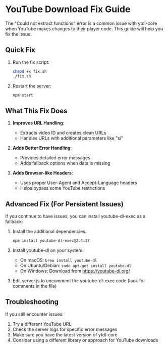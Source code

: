 # YouTube Download Fix Guide

The "Could not extract functions" error is a common issue with ytdl-core when YouTube makes changes to their player code. This guide will help you fix the issue.

## Quick Fix

1. Run the fix script:
   ```bash
   chmod +x fix.sh
   ./fix.sh
   ```

2. Restart the server:
   ```bash
   npm start
   ```

## What This Fix Does

1. **Improves URL Handling**:
   - Extracts video ID and creates clean URLs
   - Handles URLs with additional parameters like "si"

2. **Adds Better Error Handling**:
   - Provides detailed error messages
   - Adds fallback options when data is missing

3. **Adds Browser-like Headers**:
   - Uses proper User-Agent and Accept-Language headers
   - Helps bypass some YouTube restrictions

## Advanced Fix (For Persistent Issues)

If you continue to have issues, you can install youtube-dl-exec as a fallback:

1. Install the additional dependencies:
   ```bash
   npm install youtube-dl-exec@2.4.17
   ```

2. Install youtube-dl on your system:
   - On macOS: `brew install youtube-dl`
   - On Ubuntu/Debian: `sudo apt-get install youtube-dl`
   - On Windows: Download from https://youtube-dl.org/

3. Edit server.js to uncomment the youtube-dl-exec code (look for comments in the file)

## Troubleshooting

If you still encounter issues:

1. Try a different YouTube URL
2. Check the server logs for specific error messages
3. Make sure you have the latest version of ytdl-core
4. Consider using a different library or approach for YouTube downloads
